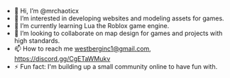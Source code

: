 - 👋 Hi, I’m @mrchaoticx
- 👀 I’m interested in developing websites and modeling assets for games.
- 🌱 I’m currently learning Lua the Roblox game engine.
- 💞️ I’m looking to collaborate on map design for games and projects with high standards.
- 📫 How to reach me westberginc1@gmail.com, https://discord.gg/CgETaWMukv
- ⚡ Fun fact: I'm building up a small community online to have fun with.

<!---
mrchaoticx/mrchaoticx is a ✨ special ✨ repository because its `README.md` (this file) appears on your GitHub profile.
You can click the Preview link to take a look at your changes.
--->
